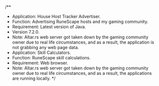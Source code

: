 /**
  * Application: House Host Tracker Advertiser.
  * Function: Advertising RuneScape hosts and my gaming community.
  * Requirement: Latest version of Java.
  * Version 7.2.0.
  * Note: Altar.rs web server got taken down by the gaming community owner due to real life circumstances, and as a result, the application is not grabbing any web page data.
  * Application: Skill Calculators.
  * Function: RuneScape skill calculations.
  * Requirement: Web browser.
  * Note: Altar.rs web server got taken down by the gaming community owner due to real life circumstances, and as a result, the applications are running locally.
  */
